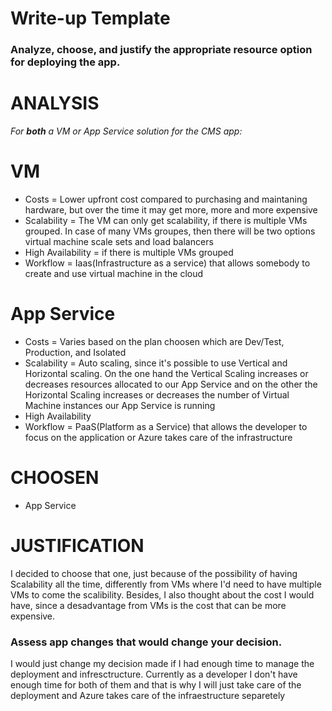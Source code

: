 # Write-up Template

### Analyze, choose, and justify the appropriate resource option for deploying the app.

# ANALYSIS
*For **both** a VM or App Service solution for the CMS app:*
# VM
- Costs = Lower upfront cost compared to purchasing and maintaning hardware, but over the time it may get more, more and more expensive
- Scalability = The VM can only get scalability, if there is multiple VMs grouped. In case of many VMs groupes, then there will be two options virtual machine scale sets and load balancers
- High Availability = if there is multiple VMs grouped
- Workflow = Iaas(Infrastructure as a service) that allows somebody to create and use virtual machine in the cloud

# App Service
- Costs = Varies based on the plan choosen which are Dev/Test, Production, and Isolated
- Scalability = Auto scaling, since it's possible to use Vertical and Horizontal scaling. On the one hand the Vertical Scaling increases or decreases resources allocated to our App Service and on the other the Horizontal Scaling increases or decreases the number of Virtual Machine instances our App Service is running
- High Availability
- Workflow = PaaS(Platform as a Service) that allows the developer to focus on the application or Azure takes care of the infrastructure

# CHOOSEN
- App Service

# JUSTIFICATION

I decided to choose that one, just because of the possibility of having Scalability all the time, differently from VMs where I'd need to have multiple VMs to come the scalibility. Besides, I also thought about the cost I would have, since a desadvantage from VMs is the cost that can be more expensive.


### Assess app changes that would change your decision.

I would just change my decision made if I had enough time to manage the deployment and infresctructure. Currently as a developer
I don't have enough time for both of them and that is why I will just take care of the deployment and Azure takes care of the infraestructure separetely